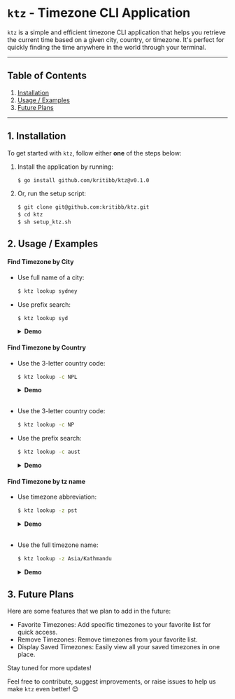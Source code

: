 # `ktz` - Timezone CLI Application

`ktz` is a simple and efficient timezone CLI application that helps you retrieve the current time based on a given city, country, or timezone. It's perfect for quickly finding the time anywhere in the world through your terminal.

---

## Table of Contents

1. [Installation](#installation)
2. [Usage / Examples](#usage-examples)
3. [Future Plans](#future-plans)

---

## 1. Installation

To get started with `ktz`, follow either <strong>one</strong> of the steps below:

1. Install the application by running:

   ```zsh
   $ go install github.com/kritibb/ktz@v0.1.0
   ```

2. Or, run the setup script:

   ```zsh
   $ git clone git@github.com:kritibb/ktz.git
   $ cd ktz
   $ sh setup_ktz.sh
   ```

## 2. Usage / Examples

#### Find Timezone by City

- Use full name of a city:

  ```bash
  $ ktz lookup sydney
  ```

- Use prefix search:

  ```bash
  $ ktz lookup syd
  ```

    <details>
    <summary><strong>Demo</strong></summary>

  ![City prefix-search demo](https://github.com/kritibb/documentation-files/blob/main/ktz-assets/city-trie.gif?raw=true)

    </details>

#### Find Timezone by Country

- Use the 3-letter country code:

  ```bash
  $ ktz lookup -c NPL
  ```

    <details>
    <summary><strong>Demo</strong></summary>

  ![Country code demo](https://github.com/kritibb/documentation-files/blob/main/ktz-assets/countrycode3.gif?raw=true)

    </details><br>

- Use the 3-letter country code:

  ```bash
  $ ktz lookup -c NP
  ```

- Use the prefix search:

  ```bash
  $ ktz lookup -c aust
  ```

    <details>
    <summary><strong>Demo</strong></summary>

  ![Country prefix-search demo](https://github.com/kritibb/documentation-files/blob/main/ktz-assets/country.gif?raw=true)

    </details>

#### Find Timezone by tz name

- Use timezone abbreviation:

  ```bash
  $ ktz lookup -z pst
  ```

    <details>
    <summary><strong>Demo</strong></summary>

  ![Zone abbreviation demo](https://github.com/kritibb/documentation-files/blob/main/ktz-assets/zone-abb.gif?raw=true)

    </details><br>

- Use the full timezone name:

  ```bash
  $ ktz lookup -z Asia/Kathmandu
  ```

    <details>
    <summary><strong>Demo</strong></summary>

  ![Zone name demo](https://github.com/kritibb/documentation-files/blob/main/ktz-assets/zone-full.gif?raw=true)

    </details>

## 3. Future Plans

Here are some features that we plan to add in the future:

- Favorite Timezones: Add specific timezones to your favorite list for quick access.
- Remove Timezones: Remove timezones from your favorite list.
- Display Saved Timezones: Easily view all your saved timezones in one place.

Stay tuned for more updates!

Feel free to contribute, suggest improvements, or raise issues to help us make `ktz` even better! 😊

